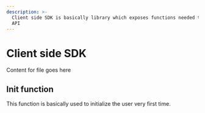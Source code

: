```yaml
---
description: >-
  Client side SDK is basically library which exposes functions needed to access
  API
---
```


# Client side SDK

Content for file goes here

## Init function

This function is basically used to initialize the user very first time.

